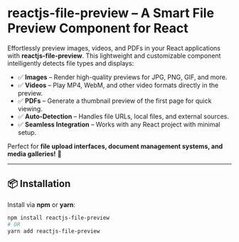 # reactjs-file-preview – A Smart File Preview Component for React  

Effortlessly preview images, videos, and PDFs in your React applications with **reactjs-file-preview**. This lightweight and customizable component intelligently detects file types and displays:  

- ✅ **Images** – Render high-quality previews for JPG, PNG, GIF, and more.  
- ✅ **Videos** – Play MP4, WebM, and other video formats directly in the preview.  
- ✅ **PDFs** – Generate a thumbnail preview of the first page for quick viewing.  
- ✅ **Auto-Detection** – Handles file URLs, local files, and external sources.  
- ✅ **Seamless Integration** – Works with any React project with minimal setup.  

Perfect for **file upload interfaces, document management systems, and media galleries!** 🚀  

---

## 📦 Installation  

Install via **npm** or **yarn**:  

```sh
npm install reactjs-file-preview
# OR
yarn add reactjs-file-preview

